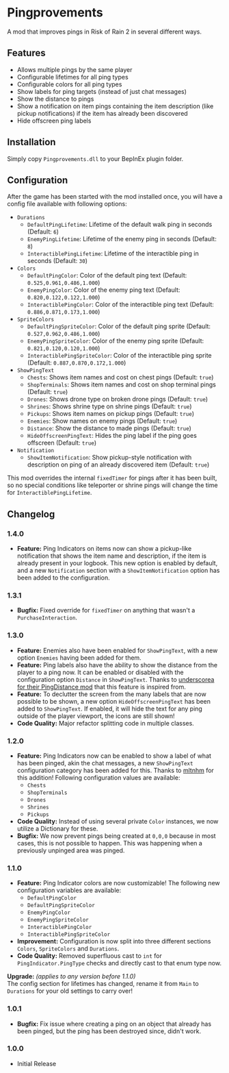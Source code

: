 # Pingprovements

A mod that improves pings in Risk of Rain 2 in several different ways.

## Features

- Allows multiple pings by the same player
- Configurable lifetimes for all ping types
- Configurable colors for all ping types
- Show labels for ping targets (instead of just chat messages)
- Show the distance to pings
- Show a notification on item pings containing the item description (like pickup notifications) if the item has already been discovered
- Hide offscreen ping labels

## Installation

Simply copy `Pingprovements.dll` to your BepInEx plugin folder.

## Configuration

After the game has been started with the mod installed once, you will have a config file available with following options:

- `Durations`
    - `DefaultPingLifetime`: Lifetime of the default walk ping in seconds (Default: `6`)
    - `EnemyPingLifetime`: Lifetime of the enemy ping in seconds (Default: `8`)
    - `InteractiblePingLifetime`: Lifetime of the interactible ping in seconds (Default: `30`)
- `Colors`
    - `DefaultPingColor`: Color of the default ping text (Default: `0.525,0.961,0.486,1.000`)
    - `EnemyPingColor`: Color of the enemy ping text (Default: `0.820,0.122,0.122,1.000`)
    - `InteractiblePingColor`: Color of the interactible ping text (Default: `0.886,0.871,0.173,1.000`)
- `SpriteColors`
    - `DefaultPingSpriteColor`: Color of the default ping sprite (Default: `0.527,0.962,0.486,1.000`)
    - `EnemyPingSpriteColor`: Color of the enemy ping sprite (Default: `0.821,0.120,0.120,1.000`)
    - `InteractiblePingSpriteColor`: Color of the interactible ping sprite (Default: `0.887,0.870,0.172,1.000`)
- `ShowPingText`
    - `Chests`: Shows item names and cost on chest pings (Default: `true`)
    - `ShopTerminals`: Shows item names and cost on shop terminal pings (Default: `true`)
    - `Drones`: Shows drone type on broken drone pings (Default: `true`)
    - `Shrines`: Shows shrine type on shrine pings (Default: `true`)
    - `Pickups`: Shows item names on pickup pings (Default: `true`)
    - `Enemies`: Show names on enemy pings (Default: `true`)
    - `Distance`: Show the distance to made pings (Default: `true`)
    - `HideOffscreenPingText`: Hides the ping label if the ping goes offscreen (Default: `true`)
- `Notification`
    - `ShowItemNotification`: Show pickup-style notification with description on ping of an already discovered item (Default: `true`)

This mod overrides the internal `fixedTimer` for pings after it has been built, so no special conditions like teleporter or shrine pings will change the time for `InteractiblePingLifetime`.

## Changelog

### 1.4.0

- **Feature:** Ping Indicators on items now can show a pickup-like notification that shows the item name and description, if the item is already present in your logbook. This new option is enabled by default, and a new `Notification` section with a `ShowItemNotification` option has been added to the configuration.

### 1.3.1

- **Bugfix:** Fixed override for `fixedTimer` on anything that wasn't a `PurchaseInteraction`.

### 1.3.0

- **Feature:** Enemies also have been enabled for `ShowPingText`, with a new option `Enemies` having been added for them.
- **Feature:** Ping labels also have the ability to show the distance from the player to a ping now. It can be enabled or disabled with the configuration option `Distance` in `ShowPingText`. Thanks to [underscorea for their PingDistance mod](https://thunderstore.io/package/underscorea/PingDistance/) that this feature is inspired from.
- **Feature:** To declutter the screen from the many labels that are now possible to be shown, a new option `HideOffscreenPingText` has been added to `ShowPingText`. If enabled, it will hide the text for any ping outside of the player viewport, the icons are still shown!
- **Code Quality:** Major refactor splitting code in multiple classes.

### 1.2.0

- **Feature:** Ping Indicators now can be enabled to show a label of what has been pinged, akin the chat messages, a new `ShowPingText` configuration category has been added for this. Thanks to [mltnhm](https://github.com/mltnhm) for this addition! Following configuration values are available:
    - `Chests`
    - `ShopTerminals`
    - `Drones`
    - `Shrines`
    - `Pickups`
- **Code Quality:** Instead of using several private `Color` instances, we now utilize a Dictionary for these.
- **Bugfix:** We now prevent pings being created at `0,0,0` because in most cases, this is not possible to happen. This was happening when a previously unpinged area was pinged.

### 1.1.0

- **Feature:** Ping Indicator colors are now customizable! The following new configuration variables are available:
    - `DefaultPingColor`
    - `DefaultPingSpriteColor`
    - `EnemyPingColor`
    - `EnemyPingSpriteColor`
    - `InteractiblePingColor`
    - `InteractiblePingSpriteColor`
- **Improvement:** Configuration is now split into three different sections `Colors`, `SpriteColors` and `Durations`.
- **Code Quality:** Removed superfluous cast to `int` for `PingIndicator.PingType` checks and directly cast to that enum type now.

**Upgrade:** _(applies to any version before 1.1.0)_  
The config section for lifetimes has changed, rename it from `Main` to `Durations` for your old settings to carry over!

### 1.0.1

- **Bugfix:** Fix issue where creating a ping on an object that already has been pinged, but the ping has been destroyed since, didn't work.

### 1.0.0

- Initial Release
